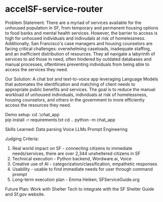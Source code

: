 # accelSF-service-router

Problem Statement: There are a myriad of services available for the unhoused population in SF, from temporary and permanent housing options to food banks and mental health services. However, the barrier to access is high for unhoused individuals and indivudals at risk of homelessness. Additionally, San Francisco's case managers and housing counselors are facing critical challenges: overwhelming caseloads, inadequate staffing, and an inefficient distribution of resources. They all navigate a labyrinth of services to aid those in need, often hindered by outdated databases and manual processes, oftentimes preventing individuals from being able to access the services they need.

Our Solution: A chat bot and text-to-voice app leveraging Language Models that automates the identification and matching of client needs to appropriate public benefits and services. The goal is to reduce the manual workload of unhoused individuals, individuals at risk of homelessness, housing counselors, and others in the government to more efficiently access the resources they need.

Demo setup:
cd .\chat_app\
pip install -r requirements.txt
cd ..
python -m chat_app

Skills Learned:
Data parsing
Voice
LLMs
Prompt Engineering

Judging Criteria:
1. Real world impact on SF - connecting citizens to immediate needs/services, there are over 2,344 unsheltered citizens in SF  
2. Technical execution - Python backend, Wordware.ai, Voice
3. Creative use of AI - categorization/classification, empathetic responses 
4. Usability - usable to find immediate needs for user through command prompt
5. Long-term execution plan - Emma Heiken, SFServiceGuide.org



Future Plan: Work with Shelter Tech to integrate with the SF Shelter Guide and Sf.gov website.
